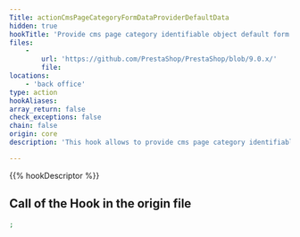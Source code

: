 ```yaml
---
Title: actionCmsPageCategoryFormDataProviderDefaultData
hidden: true
hookTitle: 'Provide cms page category identifiable object default form data for creation'
files:
    -
        url: 'https://github.com/PrestaShop/PrestaShop/blob/9.0.x/'
        file: 
locations:
    - 'back office'
type: action
hookAliases: 
array_return: false
check_exceptions: false
chain: false
origin: core
description: 'This hook allows to provide cms page category identifiable object form data which will prefill the form in creation page'

---
```


{{% hookDescriptor %}}

## Call of the Hook in the origin file

```php
;
```
